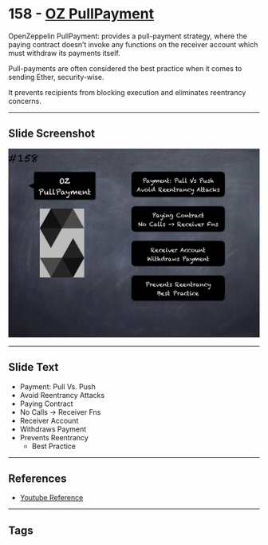 # 158 - [OZ PullPayment](OZ%20PullPayment.md)
OpenZeppelin PullPayment: provides a pull-payment strategy, where the paying contract doesn’t invoke any functions on the receiver account which must withdraw its payments itself. 

Pull-payments are often considered the best practice when it comes to sending Ether, security-wise. 

It prevents recipients from blocking execution and eliminates reentrancy concerns.
___
## Slide Screenshot
![158.png](../../images/3.%20Solidity%20201/158.png)
___
## Slide Text
- Payment: Pull Vs. Push
- Avoid Reentrancy Attacks
- Paying Contract
- No Calls -> Receiver Fns
- Receiver Account
- Withdraws Payment
- Prevents Reentrancy
	- Best Practice
___
## References
- [Youtube Reference](https://youtu.be/C0zBhTgppLQ?t=2093)
___
## Tags